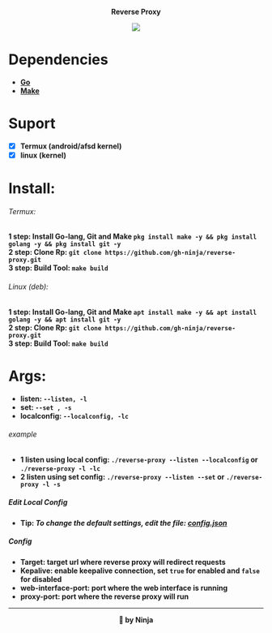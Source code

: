 <p align="center"> <b>Reverse Proxy</p>
<p align="center">
  <img src="https://github.com/gh-ninja/reverse-proxy/blob/main/s.png" />
</p>

# Dependencies
- [Go](https://golang.org/)
- [Make](https://www.google.com/search?q=how+to+install+openssh&sxsrf=AOaemvIu0KAG4BEx55ZzdLlcO09fPSmdcg%3A1630011658999&source=hp&ei=CgEoYaaKOqa91sQP7vWFsAE&iflsig=ALs-wAMAAAAAYSgPGt6zvHfeVgiypHo4N9lLvNY6zv5A&oq=how+to+install+openssh&gs_lcp=Cgdnd3Mtd2l6EANQAFgAYJwBaABwAHgAgAEAiAEAkgEAmAEA&sclient=gws-wiz&ved=0ahUKEwimt6XPys_yAhWmnpUCHe56ARYQ4dUDCAg&uact=5)
# Suport
- [x] Termux (android/afsd kernel)
- [x] linux (kernel)

# Install:
###### Termux:
1 step: Install Go-lang, Git and Make `pkg install make -y && pkg install golang -y && pkg install git -y`<br>
2 step: Clone Rp: `git clone https://github.com/gh-ninja/reverse-proxy.git`<br>
3 step: Build Tool: `make build` <br>

###### Linux (deb):
1 step: Install Go-lang, Git and Make `apt install make -y && apt install golang -y && apt install git -y`<br>
2 step: Clone Rp: `git clone https://github.com/gh-ninja/reverse-proxy.git`<br>
3 step: Build Tool: `make build` <br>

# Args:
- listen: `--listen, -l` <br>
- set: `--set , -s` <br>
- localconfig: `--localconfig, -lc` <br>


###### example
- 1 listen using local config: `./reverse-proxy --listen --localconfig` or `./reverse-proxy -l -lc`<br>
- 2 listen using set config: `./reverse-proxy --listen --set` or `./reverse-proxy -l -s`<br>

##### Edit Local Config
- Tip: _To change the default settings, edit the file: [config.json](https://github.com/gh-ninja/reverse-proxy/blob/main/config.json)_


##### Config
- Target: target url where reverse proxy will redirect requests<br>
- Kepalive: enable keepalive connection, set `true` for enabled and `false` for disabled<br>
- web-interface-port: port where the web interface is running<br>
- proxy-port: port where the reverse proxy will run <br>
----
<p align="center">🚀 by Ninja</p>
